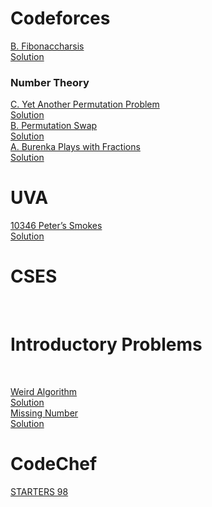 <h1> Codeforces</h1>

[B. Fibonaccharsis](https://codeforces.com/contest/1853/problem/B)<br />
   [Solution](https://ideone.com/gBLFgK)<br/>
   
   <h3><b>Number Theory</b></h3>
   
   [C. Yet Another Permutation Problem](https://codeforces.com/contest/1858/problem/C)<br/>
   [Solution](https://ideone.com/OZslD1)<br/>
   [B. Permutation Swap](https://codeforces.com/problemset/problem/1828/B)<br/>
   [Solution](https://ideone.com/CcLuyu)<br/>
   [A. Burenka Plays with Fractions](https://codeforces.com/contest/1720/problem/A)<br/>
   [Solution](https://ideone.com/UpCTjJ)<br/>
   
   
   
   
   

   <h1>UVA</h1>

   [10346 Peter’s Smokes](https://onlinejudge.org/index.php?option=com_onlinejudge&Itemid=8&page=show_problem&problem=1287)<br/>
   [   Solution](https://ideone.com/yuxxGK)<br/>


   <h1>CSES</h1><br/>
   <h1>Introductory Problems</h1><br/>
   
   [Weird Algorithm](https://cses.fi/problemset/task/1068)<br/>
   [Solution](https://ideone.com/uMYFjT)<br/>
   [Missing Number](https://cses.fi/problemset/task/1083)<br/>
   [Solution](https://ideone.com/GsY5Cx)<br/>


   <h1>CodeChef</h1>
   
   [STARTERS 98](https://www.codechef.com/START98D?order=desc&sortBy=successful_submissions)<br/>
   
   


   
